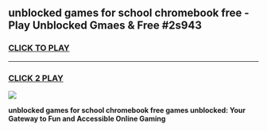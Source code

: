 
## unblocked games for school chromebook free - Play Unblocked Gmaes & Free #2s943
<h3>
<a href="https://news.freeplayer.one?title=unblocked_games_for_school_chromebook_free&ref=03M">CLICK TO PLAY</a></h3>
<hr>

<h3>
<a href="https://news.freeplayer.one?title=unblocked_games_for_school_chromebook_free&ref=03M">CLICK 2 PLAY</a>
  
</h3>

<a href="https://news.freeplayer.one?title=unblocked_games_for_school_chromebook_free&ref=03M"><img src="https://clearcache.store/games.png"></a>


**unblocked games for school chromebook free games unblocked: Your Gateway to Fun and Accessible Online Gaming**
